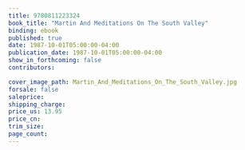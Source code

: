```yaml
---
title: 9780811223324
book_title: "Martin And Meditations On The South Valley"
binding: ebook
published: true
date: 1987-10-01T05:00:00-04:00
publication_date: 1987-10-01T05:00:00-04:00
show_in_forthcoming: false
contributors:

cover_image_path: Martin_And_Meditations_On_The_South_Valley.jpg
forsale: false
saleprice:
shipping_charge:
price_us: 13.95
price_cn:
trim_size:
page_count:
---
```


